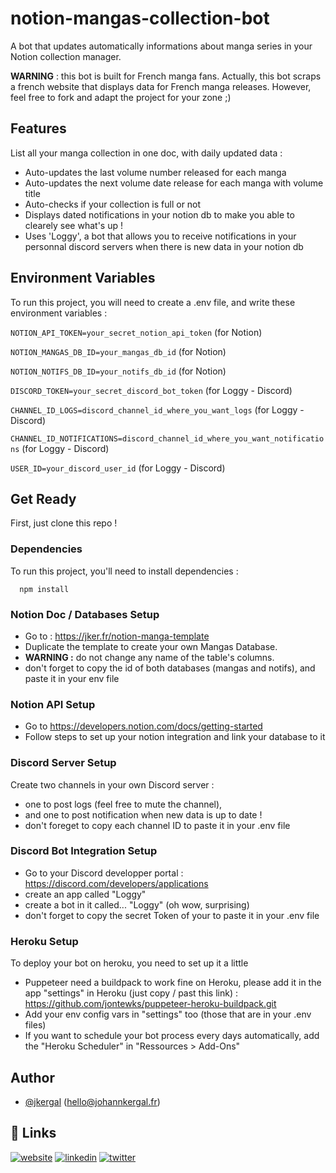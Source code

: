 # notion-mangas-collection-bot
A bot that updates automatically informations about manga series in your Notion collection manager. 

**WARNING** : this bot is built for French manga fans. Actually, this bot scraps a french website that displays data for French manga releases.
However, feel free to fork and adapt the project for your zone ;)


## Features

List all your manga collection in one doc, with daily updated data :

- Auto-updates the last volume number released for each manga
- Auto-updates the next volume date release for each manga with volume title
- Auto-checks if your collection is full or not
- Displays dated notifications in your notion db to make you able to clearely see what's up !
- Uses 'Loggy', a bot that allows you to receive notifications in your personnal discord servers when there is new data in your notion db


## Environment Variables

To run this project, you will need to create a .env file, and write these environment variables :

`NOTION_API_TOKEN=your_secret_notion_api_token` (for Notion)

`NOTION_MANGAS_DB_ID=your_mangas_db_id` (for Notion)

`NOTION_NOTIFS_DB_ID=your_notifs_db_id` (for Notion)

`DISCORD_TOKEN=your_secret_discord_bot_token` (for Loggy - Discord)

`CHANNEL_ID_LOGS=discord_channel_id_where_you_want_logs` (for Loggy - Discord)

`CHANNEL_ID_NOTIFICATIONS=discord_channel_id_where_you_want_notifications` (for Loggy - Discord)

`USER_ID=your_discord_user_id` (for Loggy - Discord)


## Get Ready

First, just clone this repo !
### Dependencies

To run this project, you'll need to install dependencies :

```npm
  npm install
``` 

### Notion Doc / Databases Setup

- Go to : https://jker.fr/notion-manga-template
- Duplicate the template to create your own Mangas Database. 
- **WARNING :** do not change any name of the table's columns.
- don't forget to copy the id of both databases (mangas and notifs), and paste it in your env file

### Notion API Setup

- Go to https://developers.notion.com/docs/getting-started
- Follow steps to set up your notion integration and link your database to it

### Discord Server Setup

Create two channels in your own Discord server : 
- one to post logs (feel free to mute the channel), 
- and one to post notification when new data is up to date ! 
- don't foreget to copy each channel ID to paste it in your .env file

### Discord Bot Integration Setup

- Go to your Discord developper portal : https://discord.com/developers/applications
- create an app called "Loggy"
- create a bot in it called... "Loggy" (oh wow, surprising)
- don't forget to copy the secret Token of your to paste it in your .env file

### Heroku Setup

To deploy your bot on heroku, you need to set up it a little

- Puppeteer need a buildpack to work fine on Heroku, please add it in the app "settings" in Heroku (just copy / past this link) : https://github.com/jontewks/puppeteer-heroku-buildpack.git
- Add your env config vars in "settings" too (those that are in your .env files)
- If you want to schedule your bot process every days automatically, add the "Heroku Scheduler" in "Ressources > Add-Ons"



## Author

- [@jkergal](https://github.com/jkergal) (hello@johannkergal.fr)


## 🔗 Links
[![website](https://img.shields.io/badge/my_website-000?style=for-the-badge&logo=ko-fi&logoColor=white)](https://johannkergal.fr/)
[![linkedin](https://img.shields.io/badge/linkedin-0A66C2?style=for-the-badge&logo=linkedin&logoColor=white)](https://www.linkedin.com/in/johannkergal)
[![twitter](https://img.shields.io/badge/twitter-1DA1F2?style=for-the-badge&logo=twitter&logoColor=white)](https://twitter.com/zetyd)
